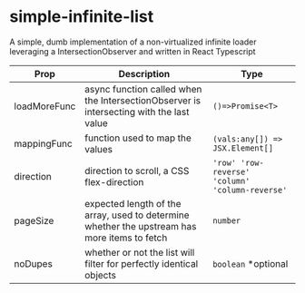# simple-infinite-list
A simple, dumb implementation of a non-virtualized infinite loader leveraging a IntersectionObserver and written in React Typescript

Prop | Description | Type
------------ | ------------- | -------------
loadMoreFunc | async function called when the IntersectionObserver is intersecting with the last value | `()=>Promise<T>`
mappingFunc | function used to map the values | `(vals:any[]) => JSX.Element[]`
direction | direction to scroll, a CSS flex-direction | `'row' 'row-reverse' 'column' 'column-reverse'`
pageSize | expected length of the array, used to determine whether the upstream has more items to fetch | `number`
noDupes | whether or not the list will filter for perfectly identical objects | `boolean` *optional
  
